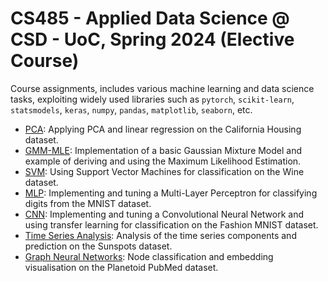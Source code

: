 # CS485 - Applied Data Science @ CSD - UoC, Spring 2024 (Elective Course)

Course assignments, includes various machine learning and data science tasks, exploiting widely used libraries such as `pytorch`, `scikit-learn`, `statsmodels`, `keras`, `numpy`, `pandas`, `matplotlib`, `seaborn`, etc.

- [PCA](HW1-PCA.ipynb): Applying PCA and linear regression on the California Housing dataset.
- [GMM-MLE](HW2-GMM-MLE.ipynb): Implementation of a basic Gaussian Mixture Model and example of deriving and using the Maximum Likelihood Estimation.
- [SVM](HW3-SVM.ipynb): Using Support Vector Machines for classification on the Wine dataset.
- [MLP](HW4-MLP.ipynb): Implementing and tuning a Multi-Layer Perceptron for classifying digits from the MNIST dataset.
- [CNN](HW5-CNN.ipynb): Implementing and tuning a Convolutional Neural Network and using transfer learning for classification on the Fashion MNIST dataset.
- [Time Series Analysis](HW6-TSA.ipynb): Analysis of the time series components and prediction on the Sunspots dataset.
- [Graph Neural Networks](HW7-GNN.ipynb): Node classification and embedding visualisation on the Planetoid PubMed dataset.